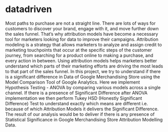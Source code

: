 # datadriven
Most paths to purchase are not a straight line. There are lots of ways for customers to discover your brand, engage with it, and move further down the sales funnel. That’s why attribution models have become a necessary tool for marketers looking for data to improve their campaigns.   Attribution modeling is a strategy that allows marketers to analyze and assign credit to marketing touchpoints that occur at the specific steps of the customer journey, from searching for a product online to making a purchase, and every action in between. Using attribution models helps marketers better understand which parts of their marketing efforts are driving the most leads to that part of the sales funnel.   In this project, we try to understand if there is a significant difference in Data of Google Merchandising Store using the Model Comparison Tool of Google Analytics. Here we implement Hypothesis Testing - ANOVA by comparing various models across a single channel. If there is a presence of Significant Difference after ANOVA implementation we then perform Tukey HSD (Honestly Significant Difference) Test to understand exactly which means are different i.e. because of which Attribution Models it delivers the Significant Difference. The result of our analysis would be to deliver if there is any presence of Statistical Significance in Google Merchandising Store Attribution Modelling Data. 
